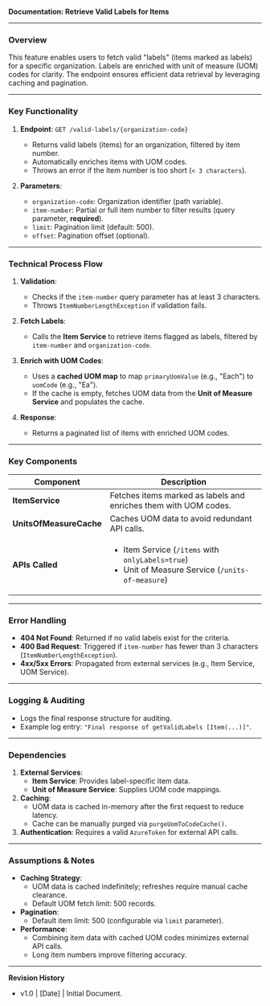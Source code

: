 **Documentation: Retrieve Valid Labels for Items**  

---

### **Overview**  
This feature enables users to fetch valid "labels" (items marked as labels) for a specific organization. Labels are enriched with unit of measure (UOM) codes for clarity. The endpoint ensures efficient data retrieval by leveraging caching and pagination.

---

### **Key Functionality**  
1. **Endpoint**: `GET /valid-labels/{organization-code}`  
   - Returns valid labels (items) for an organization, filtered by item number.  
   - Automatically enriches items with UOM codes.  
   - Throws an error if the item number is too short (`< 3 characters`).  

2. **Parameters**:  
   - `organization-code`: Organization identifier (path variable).  
   - `item-number`: Partial or full item number to filter results (query parameter, **required**).  
   - `limit`: Pagination limit (default: 500).  
   - `offset`: Pagination offset (optional).  

---

### **Technical Process Flow**  
1. **Validation**:  
   - Checks if the `item-number` query parameter has at least 3 characters.  
   - Throws `ItemNumberLengthException` if validation fails.  

2. **Fetch Labels**:  
   - Calls the **Item Service** to retrieve items flagged as labels, filtered by `item-number` and `organization-code`.  

3. **Enrich with UOM Codes**:  
   - Uses a **cached UOM map** to map `primaryUomValue` (e.g., "Each") to `uomCode` (e.g., "Ea").  
   - If the cache is empty, fetches UOM data from the **Unit of Measure Service** and populates the cache.  

4. **Response**:  
   - Returns a paginated list of items with enriched UOM codes.  

---

### **Key Components**  
| Component | Description |  
|-----------|-------------|  
| **ItemService** | Fetches items marked as labels and enriches them with UOM codes. |  
| **UnitsOfMeasureCache** | Caches UOM data to avoid redundant API calls. |  
| **APIs Called** | <ul><li>Item Service (`/items` with `onlyLabels=true`)</li><li>Unit of Measure Service (`/units-of-measure`)</li></ul> |  

---

### **Error Handling**  
- **404 Not Found**: Returned if no valid labels exist for the criteria.  
- **400 Bad Request**: Triggered if `item-number` has fewer than 3 characters (`ItemNumberLengthException`).  
- **4xx/5xx Errors**: Propagated from external services (e.g., Item Service, UOM Service).  

---

### **Logging & Auditing**  
- Logs the final response structure for auditing.  
- Example log entry: `"Final response of getValidLabels [Item(...)]"`.  

---

### **Dependencies**  
1. **External Services**:  
   - **Item Service**: Provides label-specific item data.  
   - **Unit of Measure Service**: Supplies UOM code mappings.  
2. **Caching**:  
   - UOM data is cached in-memory after the first request to reduce latency.  
   - Cache can be manually purged via `purgeUomToCodeCache()`.  
3. **Authentication**: Requires a valid `AzureToken` for external API calls.  

---

### **Assumptions & Notes**  
- **Caching Strategy**:  
  - UOM data is cached indefinitely; refreshes require manual cache clearance.  
  - Default UOM fetch limit: 500 records.  
- **Pagination**:  
  - Default item limit: 500 (configurable via `limit` parameter).  
- **Performance**:  
  - Combining item data with cached UOM codes minimizes external API calls.  
  - Long item numbers improve filtering accuracy.  

---

**Revision History**  
- v1.0 | [Date] | Initial Document.